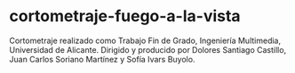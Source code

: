 # cortometraje-fuego-a-la-vista
Cortometraje realizado como Trabajo Fin de Grado, Ingeniería Multimedia, Universidad de Alicante. Dirigido y producido por Dolores Santiago Castillo, Juan Carlos Soriano Martínez y Sofía Ivars Buyolo.
